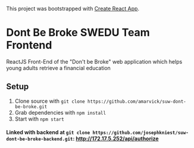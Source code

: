 This project was bootstrapped with [Create React App](https://github.com/facebook/create-react-app).

# Dont Be Broke SWEDU Team Frontend

ReactJS Front-End of the "Don't be Broke" web application which helps young adults retrieve a financial education

## Setup

1) Clone source with ```git clone https://github.com/amarvick/suw-dont-be-broke.git```
2) Grab dependencies with ```npm install```
3) Start with ```npm start```

#### Linked with backend at  ```git clone https://github.com/josephkniest/suw-dont-be-broke-backend.git```: http://172.17.5.252/api/authorize